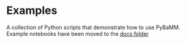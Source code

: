 # Examples

A collection of Python scripts that demonstrate how to use PyBaMM.
Example notebooks have been moved to the [docs folder](../docs/source/examples/)
